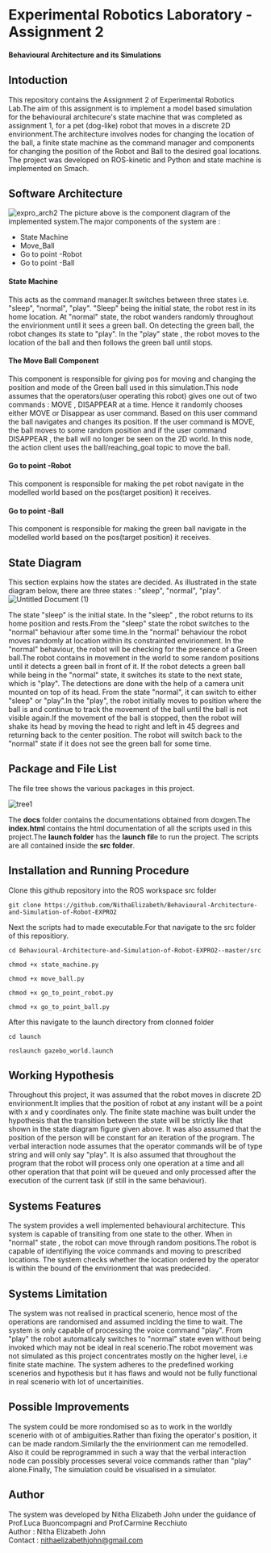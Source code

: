 # Experimental Robotics Laboratory - Assignment 2
#### Behavioural Architecture and its Simulations
## Intoduction
This repository contains the Assignment 2 of Experimental Robotics Lab.The aim of this assignment is to implement a model based simulation for the behavioural architecure's state machine that was completed as assignment 1, for a pet (dog-like) robot that moves in a discrete 2D envirionment.The architecture involves nodes for changing the location of the ball, a finite state machine as the command manager and components for changing the position of the Robot and Ball to the desired goal locations.\
The project was developed on ROS-kinetic and Python and state machine is implemented on Smach. 
## Software Architecture
![expro_arch2](https://user-images.githubusercontent.com/47361086/98937966-9ed63c00-2500-11eb-920e-5707efc8079d.PNG)
The picture above is the component diagram of the implemented system.The major components of the system are :
* State Machine
* Move_Ball
* Go to point -Robot
* Go to point -Ball
#### State Machine
This acts as the command manager.It switches between three states i.e. "sleep", "normal", "play". "Sleep" being the initial state, the robot rest in its home location. At "normal" state, the robot wanders randomly throughout the envirionment until it sees a green ball. On detecting the green ball, the robot changes its state to "play". In the "play" state , the robot moves to the location of the ball and then follows the green ball until stops.
#### The Move Ball Component
This component is responsible for giving pos for moving and changing the position and mode of the Green ball used in this simulation.This node assumes that the operators(user operating this robot) gives one out of two commands : MOVE , DISAPPEAR at a time. Hence it randomly chooses either MOVE or Disappear as user command. Based on this user command the ball navigates and changes its position. If the user command is MOVE, the ball moves to some random position and if the user command DISAPPEAR , the ball will no longer be seen on the 2D world. In this node, the action client uses the ball/reaching_goal topic to move the ball.
#### Go to point -Robot
This component is responsible for making the pet robot navigate in the modelled world based on the pos(target position) it receives.
#### Go to point -Ball
This component is responsible for making the green ball navigate in the modelled world based on the pos(target position) it receives.

## State Diagram
This section explains how the states are decided. As illustrated in the state diagram below, there are three states : "sleep", "normal", "play".
![Untitled Document (1)](https://user-images.githubusercontent.com/47361086/98930126-a0e6cd80-24f5-11eb-8624-acb703c2cd10.png)

The state "sleep" is the initial state. In the "sleep" , the robot returns to its home position and rests.From the "sleep" state the robot switches to the "normal" behaviour after some time.In the "normal" behaviour the robot moves randomly at location within its constrainted envirionment. In the "normal" behaviour, the robot will be checking for the presence of a Green ball.The robot contains in movement in the world to some random positions until it detects a green ball in front of it. If the robot detects a green ball while being in the "normal" state, it switches its state to the next state, which is "play". The detections are done with the help of a camera unit mounted on top of its head. From the state "normal", it can switch to either "sleep" or "play".In the "play", the robot initially moves to position where the ball is and continue to track the movement of the ball until the ball is not visible again.If the movement of the ball is stopped, then the robot will shake its head by moving the head to right and left in 45 degrees and returning back to the center position. The robot will switch back to the "normal" state if it does not see the green ball for some time.
## Package and File List
The file tree shows the various packages in this project.

![tree1](https://user-images.githubusercontent.com/47361086/98941699-60438000-2506-11eb-945e-3f5ad7b48c23.PNG)

The **docs** folder contains the documentations obtained from doxgen.The **index.html** contains the html documentation of all the scripts used in this project.The **launch folder** has the **launch fil**e to run the project. The scripts are all contained inside the **src folder**.
## Installation and Running Procedure
Clone this github repository into the ROS workspace src folder
```
git clone https://github.com/NithaElizabeth/Behavioural-Architecture-and-Simulation-of-Robot-EXPRO2
```
Next the scripts had to made executable.For that navigate to the src folder of this repositiory.
```
cd Behavioural-Architecture-and-Simulation-of-Robot-EXPRO2--master/src
```
```
chmod +x state_machine.py
```
```
chmod +x move_ball.py
```
```
chmod +x go_to_point_robot.py
```
```
chmod +x go_to_point_ball.py
```
After this navigate to the launch directory from clonned folder
```
cd launch
```
```
roslaunch gazebo_world.launch
```
## Working Hypothesis 
Throughout this project, it was assumed that the robot moves in discrete 2D envirionment.It implies that the position of robot at any instant will be a point with x and y coordinates only. The finite state machine was built under the hypothesis that the transition between the state will be strictly like that shown in the state diagram figure given above. It was also assumed that the position of the person will be constant for an iteration of the program. The verbal interaction node assumes that the operator commands will be of type string and will only say "play". It is also assumed that throughout the program that the robot will process only one operation at a time and all other operation that that point will be queued and only processed after the execution of the current task (if still in the same behaviour).
## Systems Features
The system provides a well implemented behavioural architecture. This system is capable of transiting from one state to the other. When in "normal" state , the robot can move through random positions.The robot is capable of identifiying the voice commands and moving to prescribed locations. The system checks whether the location ordered by the operator is within the bound of the envirionment that was predecided. 
## Systems Limitation
The system was not realised in practical scenerio, hence most of the operations are randomised and assumed inclding the time to wait. The system is only capable of processing the voice command "play". From "play" the robot automaticaly switches to "normal" state even without being invoked which may not be ideal in real scenerio.The robot movement was not simulated as this project concentrates mostly on the higher level, i.e finite state machine. The system adheres to the predefined working scenerios and hypothesis but it has flaws and would not be fully functional in real scenerio with lot of uncertainities.
## Possible Improvements
The system could be more rondomised so as to work in the worldly scenerio with ot of ambiguities.Rather than fixing the operator's position, it can be made random.Similarly the the envirionment can me remodelled.  Also it could be reprogrammed in such a way that the verbal interaction node can possibly processes several voice commands rather than "play" alone.Finally, The simulation could be visualised in a simulator.
## Author
The system was developed by Nitha Elizabeth John under the guidance of Prof.Luca Buoncompagni and Prof.Carmine Recchiuto\
Author  : Nitha Elizabeth John\
Contact : nithaelizabethjohn@gmail.com

